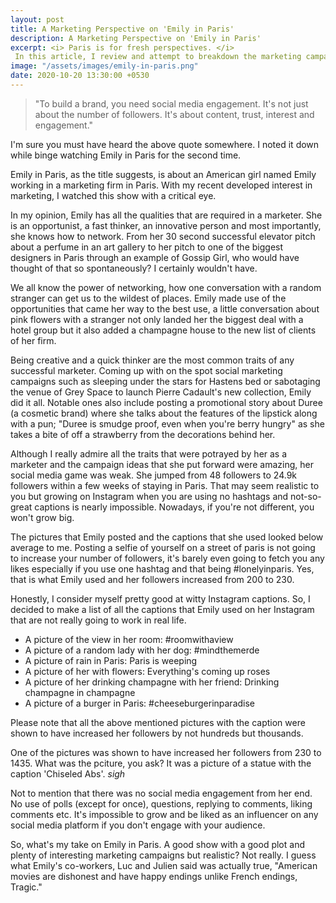 ```yaml
---
layout: post
title: A Marketing Perspective on 'Emily in Paris'
description: A Marketing Perspective on 'Emily in Paris'
excerpt: <i> Paris is for fresh perspectives. </i>
 In this article, I review and attempt to breakdown the marketing campaigns from the well known Netflix Original, Emily in Paris.
image: "/assets/images/emily-in-paris.png"
date: 2020-10-20 13:30:00 +0530
---
```


> "To build a brand, you need social media engagement. It's not just about the number of followers. It's about content, trust, interest and engagement."

I'm sure you must have heard the above quote somewhere. I noted it down while binge watching Emily in Paris for the second time. 

Emily in Paris, as the title suggests, is about an American girl named Emily working in a marketing firm in Paris. With my recent developed interest in marketing, I watched this show with a critical eye. 

In my opinion, Emily has all the qualities that are required in a marketer. She is an opportunist, a fast thinker, an innovative person and most importantly, she knows how to network. From her 30 second successful elevator pitch about a perfume in an art gallery to her pitch to one of the biggest designers in Paris through an example of Gossip Girl, who would have thought of that so spontaneously? I certainly wouldn't have. 

We all know the power of networking, how one conversation with a random stranger can get us to the wildest of places. Emily made use of the opportunities that came her way to the best use, a little conversation about pink flowers with a stranger not only landed her the biggest deal with a hotel group but it also added a champagne house to the new list of clients of her firm. 

Being creative and a quick thinker are the most common traits of any successful marketer. Coming up with on the spot social marketing campaigns such as sleeping under the stars for Hastens bed or sabotaging the venue of Grey Space to launch Pierre Cadault's new collection, Emily did it all. Notable ones also include posting a promotional story about Duree (a cosmetic brand) where she talks about the features of the lipstick along with a pun; "Duree is smudge proof, even when you're berry hungry" as she takes a bite of off a strawberry from the decorations behind her.

Although I really admire all the traits that were potrayed by her as a marketer and the campaign ideas that she put forward were amazing, her social media game was weak. She jumped from 48 followers to 24.9k followers within a few weeks of staying in Paris. That may seem realistic to you but growing on Instagram when you are using no hashtags and not-so-great captions is nearly impossible. Nowadays, if you're not different, you won't grow big.

The pictures that Emily posted and the captions that she used looked below average to me. Posting a selfie of yourself on a street of paris is not going to increase your number of followers, it's barely even going to fetch you any likes especially if you use one hashtag and that being #lonelyinparis. Yes, that is what Emily used and her followers increased from 200 to 230. 

Honestly, I consider myself pretty good at witty Instagram captions. So, I decided to make a list of all the captions that Emily used on her Instagram that are not really going to work in real life.

- A picture of the view in her room: #roomwithaview
- A picture of a random lady with her dog: #mindthemerde
- A picture of rain in Paris: Paris is weeping
- A picture of her with flowers: Everything's coming up roses
- A picture of her drinking champagne with her friend: Drinking champagne in champagne
- A picture of a burger in Paris: #cheeseburgerinparadise

Please note that all the above mentioned pictures with the caption were shown to have increased her followers by not hundreds but thousands. 

One of the pictures was shown to have increased her followers from 230 to 1435. What was the pciture, you ask? It was a picture of a statue with the caption 'Chiseled Abs'. *sigh*

Not to mention that there was no social media engagement from her end. No use of polls (except for once), questions, replying to comments, liking comments etc. It's impossible to grow and be liked as an influencer on any social media platform if you don't engage with your audience.

So, what's my take on Emily in Paris. A good show with a good plot and plenty of interesting marketing campaigns but realistic? Not really. I guess what Emily's co-workers, Luc and Julien said was actually true, "American movies are dishonest and have happy endings unlike French endings, Tragic."


